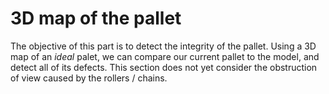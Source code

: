 # 3D map of the pallet
The objective of this part is to detect the integrity of the pallet.
Using a 3D map of an _ideal_ palet, we can compare our current pallet to the model, and detect all of its defects.
This section does not yet consider the obstruction of view caused by the rollers / chains.

